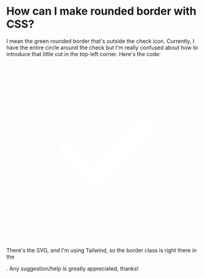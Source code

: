 
# How can I make rounded border with CSS?


I mean the green rounded border that's outside the check icon. Currently, I have the entire circle around the check but I'm really confused about how to introduce that little cut in the top-left corner.
Here's the code:


<div v-if="verified" class="flex justify-center items-center border-3 border-green rounded-full">
  <svg viewBox="0 0 15 14" fill="none" xmlns="http://www.w3.org/2000/svg" class="w-3 h-3">
          <path
            d="m10.51 4.525-3.6 3.6-1.65-1.65a.636.636 0 0 0-.9.9l2.1 2.1a.636.636 0 0 0 .9 0l4.05-4.05a.636.636 0 0 0-.9-.9z"
            fill="#fff"
          />
        </svg>
</div>



There's the SVG, and I'm using Tailwind, so the border class is right there in the <div>. Any suggestion/help is greatly appreciated, thanks!

        